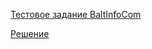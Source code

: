 [Тестовое задание BaltInfoCom](https://github.com/PeacockTeam/new-job/blob/master/lng%26java)

[Решение](https://github.com/Razum4e/TaskNAUKA/blob/master/src/main/java/ru.baltinfocom/Main.java)
